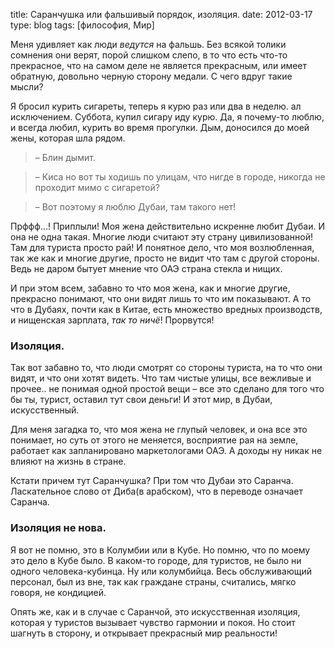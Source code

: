 title: Саранчушка или фальшивый порядок, изоляция.
date: 2012-03-17
type: blog
tags: [философия, Мир]

Меня удивляет как люди *ведутся* на фальшь. Без всякой толики сомнения они верят, порой слишком слепо, в то что есть что-то прекрасное, что на самом деле не является прекрасным, или имеет обратную, довольно черную сторону медали.
С чего вдруг такие мысли?

Я бросил курить сигареты, теперь я курю раз или два в неделю. ал исключением. Суббота, купил сигару иду курю. Да, я почему-то люблю, и всегда любил, курить во время прогулки. Дым, доносился до моей жены, которая шла рядом.

>– Блин дымит.

>– Киса но вот ты ходишь по улицам, что нигде в городе, никогда не проходит мимо с сигаретой?

>– Вот поэтому я люблю Дубаи, там такого нет!

Прффф...! Приплыли! Моя жена действительно искренне любит Дубаи. И она не одна такая. Многие люди считают эту страну цивилизованной! Там для туриста просто рай! И понятное дело, что моя возлюбленная, так же как и многие другие, просто не видит что там с другой стороны. Ведь не даром бытует мнение что ОАЭ страна стекла и нищих.

И при этом всем, забавно то что моя жена, как и многие другие, прекрасно понимают, что они видят лишь то что им показывают. А то что в Дубаях, почти как в Китае, есть множество вредных производств, и нищенская зарплата, *так то ничё*! Прорвутся!

### Изоляция.

Так вот забавно то, что люди смотрят со стороны туриста, на то что они видят, и что они хотят видеть. Что там чистые улицы, все вежливые и прочее.. не понимая одной простой вещи – все это сделано для того что бы ты, турист, оставил тут свои деньги! И этот мир, в Дубаи, искусственный.

Для меня загадка то, что моя жена не глупый человек, и она все это понимает, но суть от этого не меняется, восприятие рая на земле, работает как запланировано маркетологами ОАЭ. А доходы ну никак не влияют на жизнь в стране.

Кстати причем тут Саранчушка? При том что Дубаи это Саранча. Ласкательное слово от Диба(в арабском), что в переводе означает Саранча.

### Изоляция не нова.

Я вот не помню, это в Колумбии или в Кубе. Но помню, что по моему это дело в Кубе было. В каком-то городе, для туристов, не было ни одного человека-кубинца. Ну или колумбийца. Весь обслуживающий персонал, был из вне, так как граждане страны, считались, мягко говоря, не кондицией.

Опять же, как и в случае с Саранчой, это искусственная изоляция, которая у туристов вызывает чувство гармонии и покоя. Но стоит шагнуть в сторону, и открывает прекрасный мир реальности!